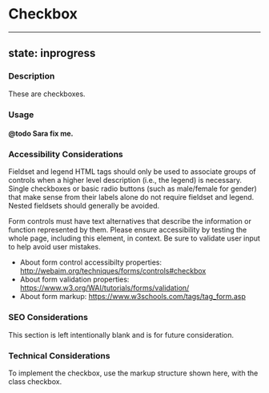 # Checkbox

---
state: inprogress
---

### Description
These are checkboxes.

### Usage
#### @todo Sara fix me.

### Accessibility Considerations
Fieldset and legend HTML tags should only be used to associate groups of controls when a higher level description (i.e., the legend) is necessary. Single checkboxes or basic radio buttons (such as male/female for gender) that make sense from their labels alone do not require fieldset and legend. Nested fieldsets should generally be avoided.

Form controls must have text alternatives that describe the information or function represented by them. Please ensure accessibility by testing the whole page, including this element, in context. Be sure to validate user input to help avoid user mistakes.
* About form control accessibilty properties: http://webaim.org/techniques/forms/controls#checkbox
* About form validation properties: https://www.w3.org/WAI/tutorials/forms/validation/
* About form markup: https://www.w3schools.com/tags/tag_form.asp

### SEO Considerations
This section is left intentionally blank and is for future consideration.

### Technical Considerations
To implement the checkbox, use the markup structure shown here, with the class checkbox.
